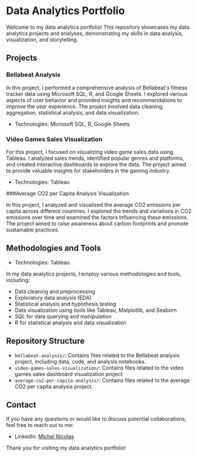 # Data Analytics Portfolio

Welcome to my data analytics portfolio! This repository showcases my data analytics projects and analyses, demonstrating my skills in data analysis, visualization, and storytelling.

## Projects

### Bellabeat Analysis

In this project, I performed a comprehensive analysis of Bellabeat's fitness tracker data using Microsoft SQL, R, and Google Sheets. I explored various aspects of user behavior and provided insights and recommendations to improve the user experience. The project involved data cleaning, aggregation, statistical analysis, and data visualization.

- Technologies: Microsoft SQL, R, Google Sheets

### Video Games Sales Visualization

For this project, I focused on visualizing video game sales data using Tableau. I analyzed sales trends, identified popular genres and platforms, and created interactive dashboards to explore the data. The project aimed to provide valuable insights for stakeholders in the gaming industry.

- Technologies: Tableau

###Average CO2 per Capita Analysis Visualization

In this project, I analyzed and visualized the average CO2 emissions per capita across different countries. I explored the trends and variations in CO2 emissions over time and examined the factors influencing these emissions. The project aimed to raise awareness about carbon footprints and promote sustainable practices.
## Methodologies and Tools

- Technologies: Tableau

In my data analytics projects, I employ various methodologies and tools, including:

- Data cleaning and preprocessing
- Exploratory data analysis (EDA)
- Statistical analysis and hypothesis testing
- Data visualization using tools like Tableau, Matplotlib, and Seaborn
- SQL for data querying and manipulation
- R for statistical analysis and data visualization

## Repository Structure

- `bellabeat-analysis/`: Contains files related to the Bellabeat analysis project, including data, code, and analysis notebooks.
- `video-games-sales-visualization/`: Contains files related to the video games sales dashboard visualization project
- `average-co2-per-capita-analysis/`: Contains files related to the average CO2 per capita analysis project.
## Contact

If you have any questions or would like to discuss potential collaborations, feel free to reach out to me:

- LinkedIn: [Michel Nicolas](https://www.linkedin.com/in/michel-nicolas-75b39b277)

Thank you for visiting my data analytics portfolio!

